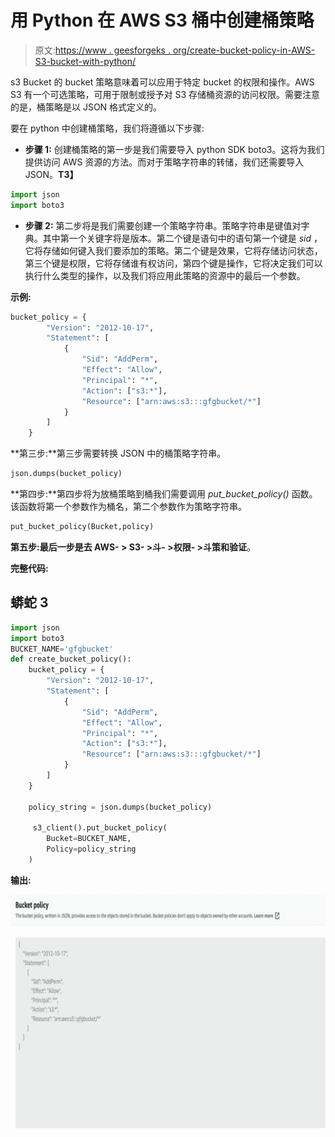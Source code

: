 # 用 Python 在 AWS S3 桶中创建桶策略

> 原文:[https://www . geesforgeks . org/create-bucket-policy-in-AWS-S3-bucket-with-python/](https://www.geeksforgeeks.org/create-bucket-policy-in-aws-s3-bucket-with-python/)

s3 Bucket 的 bucket 策略意味着可以应用于特定 bucket 的权限和操作。AWS S3 有一个可选策略，可用于限制或授予对 S3 存储桶资源的访问权限。需要注意的是，桶策略是以 JSON 格式定义的。

要在 python 中创建桶策略，我们将遵循以下步骤:

*   **步骤 1:** 创建桶策略的第一步是我们需要导入 python SDK boto3。这将为我们提供访问 AWS 资源的方法。而对于策略字符串的转储，我们还需要导入 JSON。**T3】**

```py
import json
import boto3
```

*   **步骤 2:** 第二步将是我们需要创建一个策略字符串。策略字符串是键值对字典。其中第一个关键字将是版本。第二个键是语句中的语句第一个键是 *sid* ，它将存储如何键入我们要添加的策略。第二个键是效果，它将存储访问状态，第三个键是权限，它将存储谁有权访问，第四个键是操作，它将决定我们可以执行什么类型的操作，以及我们将应用此策略的资源中的最后一个参数。

**示例:**

```py
bucket_policy = {
        "Version": "2012-10-17",
        "Statement": [
            {
                "Sid": "AddPerm",
                "Effect": "Allow",
                "Principal": "*",
                "Action": ["s3:*"],
                "Resource": ["arn:aws:s3:::gfgbucket/*"]
            }
        ]
    }
```

**第三步:**第三步需要转换 JSON 中的桶策略字符串。

```py
json.dumps(bucket_policy)
```

**第四步:**第四步将为放桶策略到桶我们需要调用 *put_bucket_policy()* 函数。该函数将第一个参数作为桶名，第二个参数作为策略字符串。

```py
put_bucket_policy(Bucket,policy)
```

**第五步:**最后一步是去 **AWS- > S3- >斗- >权限- >斗策**和**验证**。

**完整代码:**

## 蟒蛇 3

```py
import json
import boto3
BUCKET_NAME='gfgbucket'
def create_bucket_policy():
    bucket_policy = {
        "Version": "2012-10-17",
        "Statement": [
            {
                "Sid": "AddPerm",
                "Effect": "Allow",
                "Principal": "*",
                "Action": ["s3:*"],
                "Resource": ["arn:aws:s3:::gfgbucket/*"]
            }
        ]
    }

    policy_string = json.dumps(bucket_policy)

     s3_client().put_bucket_policy(
        Bucket=BUCKET_NAME,
        Policy=policy_string
    )
```

**输出:**

![](img/a86b2ab91c52ba349e0156ed773e3160.png)